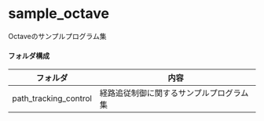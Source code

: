 # sample_octave

Octaveのサンプルプログラム集

#### フォルダ構成

| フォルダ | 内容 |
| --- | --- |
| path_tracking_control | 経路追従制御に関するサンプルプログラム集 |
